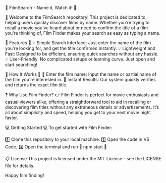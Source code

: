 :movie_camera: FilmSearch - Name it, Watch it! :movie_camera:

:mega: Welcome to the FilmSearch repository! This project is dedicated to helping users quickly discover films by name. Whether you're trying to recall a movie you've heard about or need to confirm the title of a film you're thinking of, Film Finder makes your search as easy as typing a name.


:key: Features :key: <td>
:bulb: Simple Search Interface: Just enter the name of the film you're looking for, and get the title confirmed instantly.
:bulb: Lightweight and Fast: Designed to be efficient, ensuring quick searches without any hassle.
:bulb: User-Friendly: No complicated setups or learning curve. Just open and start searching!


:wrench: How It Works :wrench:
:pushpin: Enter the film name: Input the name or partial name of the film you're interested in.
:pushpin: Instant Results: Our system quickly verifies and returns the exact film title.


:question: Why Use Film Finder?
:point_right: Film Finder is perfect for movie enthusiasts and casual viewers alike, offering a straightforward tool to aid in recalling or discovering film titles without any extraneous details or advertisements. It’s all about simplicity and speed, helping you get to your next movie night faster.


:computer: Getting Started :computer:
To get started with Film Finder:

:one: Clone this repository to your local machine.
:two: Open the code in VS Code.
:three: Open the terminal and run :small_blue_diamond: npm start :small_blue_diamond:

:clipboard: License
This project is licensed under the MIT License - see the LICENSE file for details.

Happy film finding!
